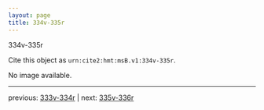 ```yaml
---
layout: page
title: 334v-335r
---
```


334v-335r

Cite this object as `urn:cite2:hmt:msB.v1:334v-335r`.

No image available. 



---

previous: [333v-334r](../333v-334r/) | next: [335v-336r](../335v-336r/)